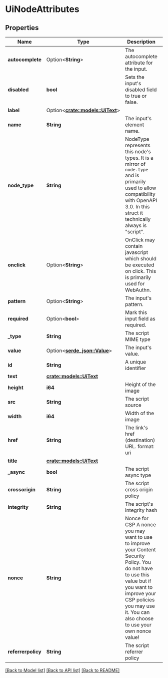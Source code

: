 # UiNodeAttributes

## Properties

Name | Type | Description | Notes
------------ | ------------- | ------------- | -------------
**autocomplete** | Option<**String**> | The autocomplete attribute for the input. | [optional]
**disabled** | **bool** | Sets the input's disabled field to true or false. | 
**label** | Option<[**crate::models::UiText**](uiText.md)> |  | [optional]
**name** | **String** | The input's element name. | 
**node_type** | **String** | NodeType represents this node's types. It is a mirror of `node.type` and is primarily used to allow compatibility with OpenAPI 3.0. In this struct it technically always is \"script\". | 
**onclick** | Option<**String**> | OnClick may contain javascript which should be executed on click. This is primarily used for WebAuthn. | [optional]
**pattern** | Option<**String**> | The input's pattern. | [optional]
**required** | Option<**bool**> | Mark this input field as required. | [optional]
**_type** | **String** | The script MIME type | 
**value** | Option<[**serde_json::Value**](.md)> | The input's value. | [optional]
**id** | **String** | A unique identifier | 
**text** | [**crate::models::UiText**](uiText.md) |  | 
**height** | **i64** | Height of the image | 
**src** | **String** | The script source | 
**width** | **i64** | Width of the image | 
**href** | **String** | The link's href (destination) URL.  format: uri | 
**title** | [**crate::models::UiText**](uiText.md) |  | 
**_async** | **bool** | The script async type | 
**crossorigin** | **String** | The script cross origin policy | 
**integrity** | **String** | The script's integrity hash | 
**nonce** | **String** | Nonce for CSP  A nonce you may want to use to improve your Content Security Policy. You do not have to use this value but if you want to improve your CSP policies you may use it. You can also choose to use your own nonce value! | 
**referrerpolicy** | **String** | The script referrer policy | 

[[Back to Model list]](../README.md#documentation-for-models) [[Back to API list]](../README.md#documentation-for-api-endpoints) [[Back to README]](../README.md)


